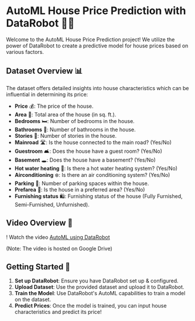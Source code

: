 # AutoML House Price Prediction with DataRobot 🏡🤖

Welcome to the AutoML House Price Prediction project! We utilize the power of DataRobot to create a predictive model for house prices based on various factors. 

## Dataset Overview 📊

The dataset offers detailed insights into house characteristics which can be influential in determining its price:

- **Price** 💰: The price of the house.
- **Area** 📏: Total area of the house (in sq. ft.).
- **Bedrooms** 🛏️: Number of bedrooms in the house.
- **Bathrooms** 🚽: Number of bathrooms in the house.
- **Stories** 🏢: Number of stories in the house.
- **Mainroad** 🛣️: Is the house connected to the main road? (Yes/No)
- **Guestroom** 🛋️: Does the house have a guest room? (Yes/No)
- **Basement** 🕳️: Does the house have a basement? (Yes/No)
- **Hot water heating** 🚿: Is there a hot water heating system? (Yes/No)
- **Airconditioning** ❄️: Is there an air conditioning system? (Yes/No)
- **Parking** 🚗: Number of parking spaces within the house.
- **Prefarea** 🌳: Is the house in a preferred area? (Yes/No)
- **Furnishing status** 🛍️: Furnishing status of the house (Fully Furnished, Semi-Furnished, Unfurnished).

## Video Overview 🎥

! Watch the video [AutoML using DataRobot](https://drive.google.com/file/d/1g01zSFxES2x99WvPKhP45XjO83JzeC1V/view?usp=sharing)

(Note: The video is hosted on Google Drive)

## Getting Started 🚀

1. **Set up DataRobot**: Ensure you have DataRobot set up & configured.
2. **Upload Dataset**: Use the provided dataset and upload it to DataRobot.
3. **Train the Model**: Use DataRobot's AutoML capabilities to train a model on the dataset.
4. **Predict Prices**: Once the model is trained, you can input house characteristics and predict its price!


